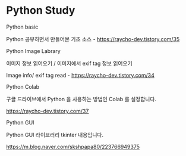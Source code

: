 # Python Study

Python basic

Python 공부하면서 만들어본 기초 소스 - https://raycho-dev.tistory.com/35

Python Image Labrary 

이미지 정보 읽어오기 / 이미지에서 exif tag 정보 읽어오기

Image info/ exif tag read - https://raycho-dev.tistory.com/34

Python Colab

구글 드라이브에서 Python 을 사용하는 방법인 Colab 를 설정합니다. 

https://raycho-dev.tistory.com/37

Python GUI

Python GUI 라이브러리 tkinter 내용입니다. 

https://m.blog.naver.com/skshpapa80/223766949375

